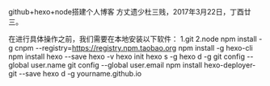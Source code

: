 github+hexo+node搭建个人博客
方丈遗少杜三贱，2017年3月22日，丁酉廿三。

在进行具体操作之前，我们需要在本地安装以下软件：
1.git
2.node
npm install -g cnpm --registry=https://registry.npm.taobao.org
npm install -g hexo-cli
npm install hexo --save
hexo -v
hexo init
hexo s -g
hexo d -g
git config --global user.name
git config --global user.email
npm install hexo-deployer-git --save
hexo d -g
yourname.github.io